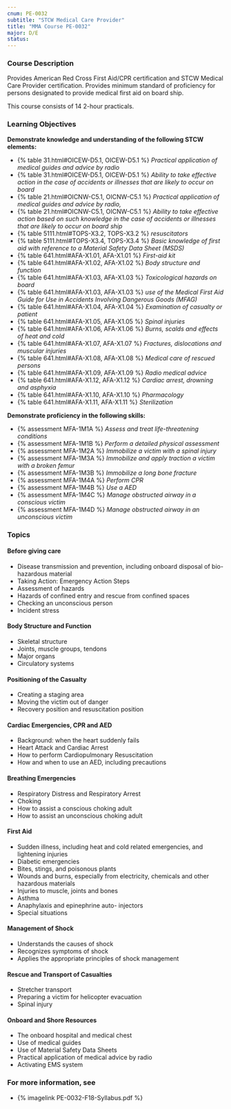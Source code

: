 ```yaml
---
cnum: PE-0032
subtitle: "STCW Medical Care Provider"
title: "MMA Course PE-0032"
major: D/E
status: 
---
```


### Course Description

Provides American Red Cross First Aid/CPR certification and STCW Medical Care Provider certification. Provides minimum standard of proficiency for persons designated to provide medical first aid on board ship.

This course consists of 14 2-hour practicals.


### Learning Objectives

**Demonstrate knowledge and understanding of the following STCW elements:**

* {% table 31.html#OICEW-D5.1, OICEW-D5.1 %} *Practical application of medical guides and advice by radio*
* {% table 31.html#OICEW-D5.1, OICEW-D5.1 %} *Ability to take effective action in the case of accidents or illnesses that are likely to occur on board*
* {% table 21.html#OICNW-C5.1, OICNW-C5.1 %} *Practical application of medical guides and advice by radio,*
* {% table 21.html#OICNW-C5.1, OICNW-C5.1 %} *Ability to take effective action based on such knowledge in the case of accidents or illnesses that are likely to occur on board ship*
* {% table 5111.html#TOPS-X3.2, TOPS-X3.2 %} *resuscitators*
* {% table 5111.html#TOPS-X3.4, TOPS-X3.4 %} *Basic knowledge of first aid with reference to a Material Safety Data Sheet (MSDS)*
* {% table 641.html#AFA-X1.01, AFA-X1.01 %} *First-aid kit*
* {% table 641.html#AFA-X1.02, AFA-X1.02 %} *Body structure and function*
* {% table 641.html#AFA-X1.03, AFA-X1.03 %} *Toxicological hazards on board*
* {% table 641.html#AFA-X1.03, AFA-X1.03 %} *use of the Medical First Aid Guide for Use in Accidents Involving Dangerous Goods (MFAG)*
* {% table 641.html#AFA-X1.04, AFA-X1.04 %} *Examination of casualty or patient*
* {% table 641.html#AFA-X1.05, AFA-X1.05 %} *Spinal injuries*
* {% table 641.html#AFA-X1.06, AFA-X1.06 %} *Burns, scalds and effects of heat and cold*
* {% table 641.html#AFA-X1.07, AFA-X1.07 %} *Fractures, dislocations and muscular injuries*
* {% table 641.html#AFA-X1.08, AFA-X1.08 %} *Medical care of rescued persons*
* {% table 641.html#AFA-X1.09, AFA-X1.09 %} *Radio medical advice*
* {% table 641.html#AFA-X1.12, AFA-X1.12 %} *Cardiac arrest, drowning and asphyxia*
* {% table 641.html#AFA-X1.10, AFA-X1.10 %} *Pharmacology*
* {% table 641.html#AFA-X1.11, AFA-X1.11 %} *Sterilization*

**Demonstrate proficiency in the following skills:**

* {% assessment MFA-1M1A %} *Assess and treat life-threatening conditions*
* {% assessment MFA-1M1B %} *Perform a detailed physical assessment*
* {% assessment MFA-1M2A %} *Immobilize a victim with a spinal injury*
* {% assessment MFA-1M3A %} *Immobilize and apply traction a victim with a broken femur*
* {% assessment MFA-1M3B %} *Immobilize a long bone fracture*
* {% assessment MFA-1M4A %} *Perform CPR*
* {% assessment MFA-1M4B %} *Use a AED*
* {% assessment MFA-1M4C %} *Manage obstructed airway in a conscious victim*
* {% assessment MFA-1M4D %} *Manage obstructed airway in an unconscious victim*

### Topics

#### Before giving care

*	Disease transmission and prevention, including onboard disposal of bio-hazardous material 
*	Taking Action: Emergency Action Steps
*	Assessment of hazards
*	Hazards of confined entry and rescue from confined spaces
*	Checking an unconscious person
*	Incident stress 

#### Body Structure and Function

*	Skeletal structure
*	Joints, muscle groups, tendons
*	Major organs
*	Circulatory systems

#### Positioning of the Casualty

*	Creating a staging area
*	Moving the victim out of danger
*	Recovery position and resuscitation position

#### Cardiac Emergencies, CPR and AED

*	Background: when the heart suddenly fails
*	Heart Attack and Cardiac Arrest
*	How to perform Cardiopulmonary Resuscitation
*	How and when to use an AED, including precautions

#### Breathing Emergencies

*	Respiratory Distress and Respiratory Arrest
*	Choking
*	How to assist a conscious choking adult
*	How to assist an unconscious choking adult

#### First Aid

*	Sudden illness, including heat and cold related emergencies, and lightening injuries
*	Diabetic emergencies
*	Bites, stings, and poisonous plants
*	Wounds and burns, especially from electricity, chemicals and other hazardous materials
*	Injuries to muscle, joints and bones
*	Asthma
*	Anaphylaxis and epinephrine auto- injectors
*	Special situations

#### Management of Shock

*	Understands the causes of shock
*	Recognizes symptoms of shock
*	Applies the appropriate principles of shock management

#### Rescue and Transport of Casualties

*	Stretcher transport
*	Preparing a victim for helicopter evacuation
*	Spinal injury

#### Onboard and Shore Resources

*	The onboard hospital and medical chest
*	Use of medical guides
*	Use of Material Safety Data Sheets
*	Practical application of medical advice by radio
*	Activating EMS system



### For more information, see 

* {% imagelink PE-0032-F18-Syllabus.pdf %} 



